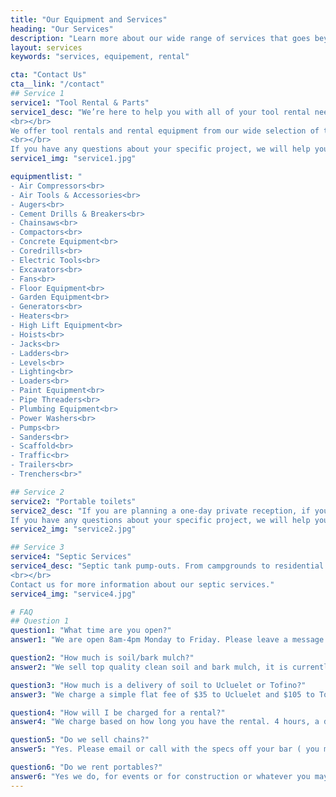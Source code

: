 ```yaml
---
title: "Our Equipment and Services"
heading: "Our Services"
description: "Learn more about our wide range of services that goes beyond equipement rentals."
layout: services
keywords: "services, equipement, rental"

cta: "Contact Us"
cta__link: "/contact"
## Service 1
service1: "Tool Rental & Parts"
service1_desc: "We’re here to help you with all of your tool rental needs. Our well-stocked inventory has everything necessary to get the job done right no matter what size project you decide to take on. From home renovation projects to big construction site, we've got you covered.
<br></br>
We offer tool rentals and rental equipment from our wide selection of trusted, professional-quality brands. From air powered tools to carpter cleaning, we have the tool you need at rental prices that suit your budget. 
<br></br>
If you have any questions about your specific project, we will help you choose the tools and equipment you’ll need and personally demonstrate the proper way to use them. Contact us before you start your project so we can get you the best prices and line up any equipment you may require."
service1_img: "service1.jpg"

equipmentlist: "
- Air Compressors<br>
- Air Tools & Accessories<br>
- Augers<br>
- Cement Drills & Breakers<br>
- Chainsaws<br>
- Compactors<br>
- Concrete Equipment<br>
- Coredrills<br>
- Electric Tools<br>
- Excavators<br>
- Fans<br>
- Floor Equipment<br>
- Garden Equipment<br>
- Generators<br>
- Heaters<br>
- High Lift Equipment<br>
- Hoists<br>
- Jacks<br>
- Ladders<br>
- Levels<br>
- Lighting<br>
- Loaders<br>
- Paint Equipment<br>
- Pipe Threaders<br>
- Plumbing Equipment<br>
- Power Washers<br>
- Pumps<br>
- Sanders<br>
- Scaffold<br>
- Traffic<br>
- Trailers<br>
- Trenchers<br>"

## Service 2
service2: "Portable toilets"
service2_desc: "If you are planning a one-day private reception, if you are in charge of organizing a festival or public event in a park, or if you are working on a construction site that is planned over a season, the Ucluelet Rent-It Center will help you accommodate your team’s needs the right way, with clean and easy-to-schedule sanitation solutions, so you can put your focus on making it a success. <br></br>
If you have any questions about your specific project, we will help you with the logistic you’ll need.Contact us before you start your project so we can get you the best prices and line up any equipment you may require."
service2_img: "service2.jpg"

## Service 3
service4: "Septic Services"
service4_desc: "Septic tank pump-outs. From campgrounds to residential homes, our trucks can do it all. We tackle plugged storm drains, restaurant grease traps, portable toilets, the list goes on. In order to tell whether or not you need a septic pumping service, it’s good to keep a few of these signs in mind. Remember, maintenance service every three to five years could cost you a couple hundred dollars, but a sewer system replacement will cost you thousands!
<br></br>
Contact us for more information about our septic services."
service4_img: "service4.jpg"

# FAQ
## Question 1
question1: "What time are you open?"
answer1: "We are open 8am-4pm Monday to Friday. Please leave a message if after hours and we will return your call."

question2: "How much is soil/bark mulch?"
answer2: "We sell top quality clean soil and bark mulch, it is currently $96.50/yard."

question3: "How much is a delivery of soil to Ucluelet or Tofino?"
answer3: "We charge a simple flat fee of $35 to Ucluelet and $105 to Tofino. Give us a call and we'll get you what you need."

question4: "How will I be charged for a rental?"
answer4: "We charge based on how long you have the rental. 4 hours, a day, a week or a month."

question5: "Do we sell chains?"
answer5: "Yes. Please email or call with the specs off your bar ( you must know the chain size and how many drivers for us to make the chain for you!)"

question6: "Do we rent portables?"
answer6: "Yes we do, for events or for construction or whatever you may need."
--- 
```

